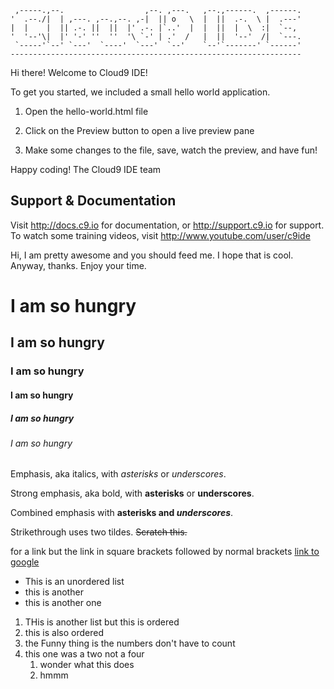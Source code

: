      ,-----.,--.                  ,--. ,---.   ,--.,------.  ,------.
    '  .--./|  | ,---. ,--.,--. ,-|  || o   \  |  ||  .-.  \ |  .---'
    |  |    |  || .-. ||  ||  |' .-. |`..'  |  |  ||  |  \  :|  `--, 
    '  '--'\|  |' '-' ''  ''  '\ `-' | .'  /   |  ||  '--'  /|  `---.
     `-----'`--' `---'  `----'  `---'  `--'    `--'`-------' `------'
    ----------------------------------------------------------------- 


Hi there! Welcome to Cloud9 IDE!

To get you started, we included a small hello world application.

1) Open the hello-world.html file

2) Click on the Preview button to open a live preview pane

3) Make some changes to the file, save, watch the preview, and have fun!

Happy coding!
The Cloud9 IDE team


## Support & Documentation

Visit http://docs.c9.io for documentation, or http://support.c9.io for support.
To watch some training videos, visit http://www.youtube.com/user/c9ide


Hi, I am pretty awesome and you should feed me.  I hope that is cool.  Anyway, thanks.  Enjoy your time.

# I am so hungry
## I am so hungry
### I am so hungry
#### I am so hungry
##### I am so hungry
###### I am so hungry


Emphasis, aka italics, with *asterisks* or _underscores_.

Strong emphasis, aka bold, with **asterisks** or __underscores__.

Combined emphasis with **asterisks and _underscores_**.

Strikethrough uses two tildes. ~~Scratch this.~~


for a link but the link in square brackets followed by normal brackets [link to google](https://google.com)



* This is an unordered list
* this is another
* this is another one

1. THis is another list but this is ordered
2. this is also ordered
3. the Funny thing is the numbers don't have to count
2. this one was a two not a four
    1. wonder what this does
    2. hmmm









